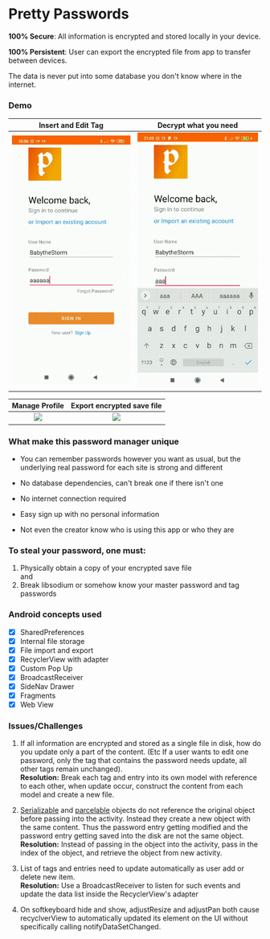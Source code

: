
# Pretty Passwords    
**100% Secure**: All information is encrypted and stored locally in your device. 
  
**100% Persistent**: User can export the encrypted file from app to transfer between devices.  

The data is never put into some database you don't know where in the internet.

### Demo

|Insert and Edit Tag|Decrypt what you need|
|:---:|:---:|
|![](demo/normal_add.gif)|![](demo/decrypt_tag.gif)|
    
|Manage Profile | Export encrypted save file|
|:---:|:---:|
|![](demo/sidenav.gif)|![](demo/export.gif)|    
    
### What make this password manager unique  
- You can remember passwords however you want as usual, but the underlying real password for each site is strong and different    
    
- No database dependencies, can't break one if there isn't one    
    
- No internet connection required
    
- Easy sign up with no personal information    

- Not even the creator know who is using this app or who they are    
     
### To steal your password, one must:    
1. Physically obtain a copy of your encrypted save file    
  and    
2. Break libsodium or somehow know your master password and tag passwords    
    
### Android concepts used  
- [x] SharedPreferences  
- [x] Internal file storage
- [x] File import and export
- [x] RecyclerView with adapter  
- [x] Custom Pop Up  
- [x] BroadcastReceiver
- [x] SideNav Drawer  
- [x] Fragments
- [x] Web View
    
### Issues/Challenges    
 1. If all information are encrypted and stored as a single file in disk, how do you update only a part of the content. (Etc If a user wants to edit one password, only the tag that contains the password needs update, all other tags remain unchanged).    
**Resolution:** Break each tag and entry into its own model with reference to each other, when update occur, construct the content from each model and create a new file.  
    
2. [Serializable](https://stackoverflow.com/questions/44698863/bundle-putserializable-serializing-reference-not-value) and [parcelable](https://stackoverflow.com/questions/37694110/when-a-parcelable-object-is-passed-through-an-intent-does-it-update-with-refere) objects do not reference the original object before passing into the activity. Instead they create a new object with the same content. Thus the password entry getting modified and the password entry getting saved into the disk are not the same object.    
**Resolution:** Instead of passing in the object into the activity, pass in the index of the object, and retrieve the object from new activity.    
  
3. List of tags and entries need to update automatically as user add or delete new item.    
**Resolution:** Use a BroadcastReceiver to listen for such events and update the data list inside the RecyclerView's adapter    
  
4. On softkeyboard hide and show, adjustResize and adjustPan both cause recyclverView to automatically updated its element on the UI without specifically calling notifyDataSetChanged.  
    
